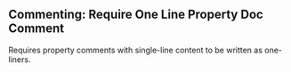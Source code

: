 ## Commenting: Require One Line Property Doc Comment

Requires property comments with single-line content to be written as one-liners.